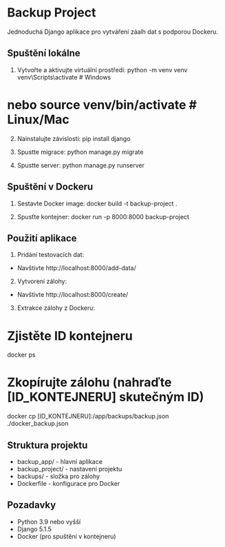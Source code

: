 # Backup Project

Jednoduchá Django aplikace pro vytváření záalh dat s podporou Dockeru.

## Spuštění lokálne

1. Vytvořte a aktivujte virtuální prostředí:
python -m venv venv
venv\Scripts\activate  # Windows
# nebo source venv/bin/activate  # Linux/Mac

2. Nainstalujte závislosti:
pip install django

3. Spustte migrace:
python manage.py migrate

4. Spustte server:
python manage.py runserver

## Spuštění v Dockeru

1. Sestavte Docker image:
docker build -t backup-project .

2. Spusťte kontejner:
docker run -p 8000:8000 backup-project

## Použití aplikace

1. Pridání testovacích dat:
- Navštivte http://localhost:8000/add-data/

2. Vytvorení zálohy:
- Navštivte http://localhost:8000/create/

3. Extrakce zálohy z Dockeru:
# Zjistěte ID kontejneru
docker ps

# Zkopírujte zálohu (nahraďte [ID_KONTEJNERU] skutečným ID)
docker cp [ID_KONTEJNERU]:/app/backups/backup.json ./docker_backup.json

## Struktura projektu
- backup_app/ - hlavní aplikace
- backup_project/ - nastavení projektu
- backups/ - složka pro zálohy
- Dockerfile - konfigurace pro Docker

## Pozadavky
- Python 3.9 nebo vyšší
- Django 5.1.5
- Docker (pro spuštění v kontejneru)